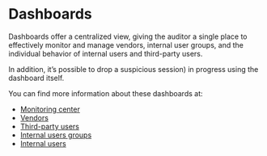 # Dashboards

Dashboards offer a centralized view, giving the auditor a single place to effectively monitor and manage vendors, internal user groups, and the individual behavior of internal users and third-party users.

In addition, it’s possible to drop a suspicious session) in progress using the dashboard itself.

You can find more information about these dashboards at:

- [Monitoring center](/v4/docs/domum-dashboard-monitoring-center)
- [Vendors](/v4/docs/domum-dashboard-vendors)
- [Third-party users](/v4/docs/domum-dashboard-third-party-users)
- [Internal users groups](/v4/docs/domum-dashboard-internal-users-groups)
- [Internal users](/v4/docs/domum-dashboard-internal-users)